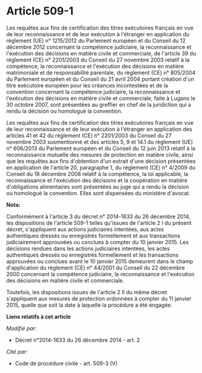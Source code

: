 # Article 509-1

Les requêtes aux fins de certification des titres exécutoires français en vue de leur reconnaissance et de leur exécution à
l'étranger en application du règlement (UE) n° 1215/2012 du Parlement européen et du Conseil du 12 décembre 2012 concernant
la compétence judiciaire, la reconnaissance et l'exécution des décisions en matière civile et commerciale, de l'article 39 du
règlement (CE) n° 2201/2003 du Conseil du 27 novembre 2003 relatif à la compétence, la reconnaissance et l'exécution des
décisions en matière matrimoniale et de responsabilité parentale, du règlement (CE) n° 805/2004 du Parlement européen et du
Conseil du 21 avril 2004 portant création d'un titre exécutoire européen pour les créances incontestées et de la convention
concernant la compétence judiciaire, la reconnaissance et l'exécution des décisions en matière civile et commerciale, faite à
Lugano le 30 octobre 2007, sont présentées au greffier en chef de la juridiction qui a rendu la décision ou homologué la
convention.

Les requêtes aux fins de certification des titres exécutoires français en vue de leur reconnaissance et de leur exécution à
l'étranger en application des articles 41 et 42 du règlement (CE) n° 2201/2003 du Conseil du 27 novembre 2003 susmentionné et
des articles 5, 9 et 14.1 du règlement (UE) n° 606/2013 du Parlement européen et du Conseil du 12 juin 2013 relatif à la
reconnaissance mutuelle des mesures de protection en matière civile, ainsi que les requêtes aux fins d'obtention d'un extrait
d'une décision présentées en application de l'article 20, paragraphe 1, du règlement (CE) n° 4/2009 du Conseil du 18 décembre
2008 relatif à la compétence, la loi applicable, la reconnaissance et l'exécution des décisions et la coopération en matière
d'obligations alimentaires sont présentées au juge qui a rendu la décision ou homologué la convention. Elles sont dispensées
du ministère d'avocat.

**Nota:**

Conformément à l'article 3 du décret n° 2014-1633 du 26 décembre 2014, les dispositions de l'article 509-1 telles qu'issues
de l'article 2 I du présent décret, s'appliquent aux actions judiciaires intentées, aux actes authentiques dressés ou
enregistrés formellement et aux transactions judiciairement approuvées ou conclues à compter du 10 janvier 2015. Les
décisions rendues dans les actions judiciaires intentées, les actes authentiques dressés ou enregistrés formellement et les
transactions approuvées ou conclues avant le 10 janvier 2015 demeurent dans le champ d'application du règlement (CE) n°
44/2001 du Conseil du 22 décembre 2000 concernant la compétence judiciaire, la reconnaissance et l'exécution des décisions en
matière civile et commerciale.

Toutefois, les dispositions issues de l'article 2 II du même décret s'appliquent aux mesures de protection ordonnées à
compter du 11 janvier 2015, quelle que soit la date à laquelle la procédure a été engagée.

**Liens relatifs à cet article**

_Modifié par_:

  - Décret n°2014-1633 du 26 décembre 2014 - art. 2

_Cité par_:

  - Code de procédure civile - art. 509-3 (V)
